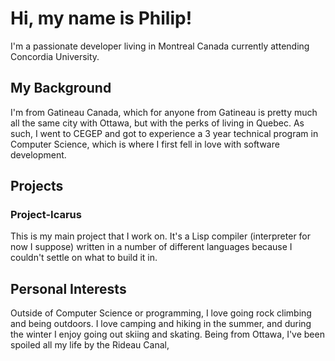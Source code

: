 <script src="/nav.js"></script>

# Hi, my name is Philip! 

I'm a passionate developer living in Montreal Canada currently attending Concordia University. 

## My Background 
I'm from Gatineau Canada, which for anyone from Gatineau is pretty much all the same city with Ottawa, but with the perks of living in Quebec. As such, I went to CEGEP and got to experience a 3 year technical program in Computer Science, which is where I first fell in love with software development. 


## Projects 
### Project-Icarus
This is my main project that I work on. It's a Lisp compiler (interpreter for now I suppose) written in a number of different languages because I couldn't settle on what to build it in. 


## Personal Interests 
Outside of Computer Science or programming, I love going rock climbing and being outdoors. I love camping and hiking in the summer, and during the winter I enjoy going out skiing and skating. Being from Ottawa, I've been spoiled all my life by the Rideau Canal, 
